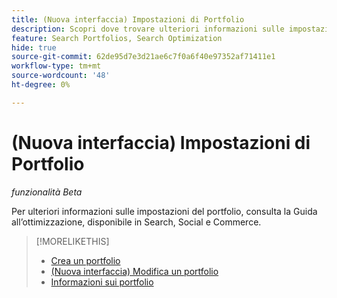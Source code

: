 ```yaml
---
title: (Nuova interfaccia) Impostazioni di Portfolio
description: Scopri dove trovare ulteriori informazioni sulle impostazioni del portfolio.
feature: Search Portfolios, Search Optimization
hide: true
source-git-commit: 62de95d7e3d21ae6c7f0a6f40e97352af71411e1
workflow-type: tm+mt
source-wordcount: '48'
ht-degree: 0%

---
```


# (Nuova interfaccia) Impostazioni di Portfolio

*funzionalità Beta*

Per ulteriori informazioni sulle impostazioni del portfolio, consulta la Guida all’ottimizzazione, disponibile in Search, Social e Commerce.

>[!MORELIKETHIS]
>
>* [Crea un portfolio](portfolio-create.md)
>* [(Nuova interfaccia) Modifica un portfolio](portfolio-edit.md)
>* [Informazioni sui portfolio](portfolio-about.md)
